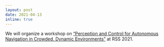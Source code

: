 ```yaml
---
layout: post
date: 2021-04-13
inline: true
---
```


We will organize a workshop on  <a href="https://negarmehr.github.io/RSS2021Workshop/">“Perception and Control for Autonomous Navigation in Crowded, Dynamic Environments”</a> at RSS 2021. 



